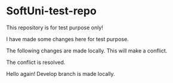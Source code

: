 # SoftUni-test-repo


This repository is for test purpose only!

I have made some changes here for test purpose.

The following changes are made locally. 
This will make a conflict. 

The conflict is resolved. 

Hello again!
Develop branch is made locally.



